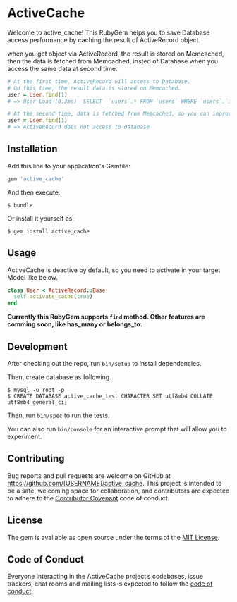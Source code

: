 # ActiveCache

Welcome to active_cache! This RubyGem helps you to save Database access performance by caching the result of ActiveRecord object.

when you get object via ActiveRecord, the result is stored on Memcached, then the data is fetched from Memcached, insted of Database when you access the same data at second time.

```ruby
# At the first time, ActiveRecord will access to Database.
# On this time, the result data is stored on Memcached.
user = User.find(1)
# => User Load (0.3ms)  SELECT  `users`.* FROM `users` WHERE `users`.`id` = 1 LIMIT 1

# At the second time, data is fetched from Memcached, so you can improve performance!
user = User.find(1)
# => ActiveRecord does not access to Database
```


## Installation

Add this line to your application's Gemfile:

```ruby
gem 'active_cache'
```

And then execute:

    $ bundle

Or install it yourself as:

    $ gem install active_cache

## Usage

ActiveCache is deactive by default, so you need to activate  in your target Model like below.

```ruby
class User < ActiveRecord::Base
  self.activate_cache(true)
end
```

**Currently this RubyGem supports `find` method. Other features are comming soon, like has_many or belongs_to.**

## Development

After checking out the repo, run `bin/setup` to install dependencies.

Then, create database as following.

```
$ mysql -u root -p
$ CREATE DATABASE active_cache_test CHARACTER SET utf8mb4 COLLATE utf8mb4_general_ci;
```

Then, run `bin/spec` to run the tests.

You can also run `bin/console` for an interactive prompt that will allow you to experiment.

## Contributing

Bug reports and pull requests are welcome on GitHub at https://github.com/[USERNAME]/active_cache. This project is intended to be a safe, welcoming space for collaboration, and contributors are expected to adhere to the [Contributor Covenant](http://contributor-covenant.org) code of conduct.

## License

The gem is available as open source under the terms of the [MIT License](https://opensource.org/licenses/MIT).

## Code of Conduct

Everyone interacting in the ActiveCache project’s codebases, issue trackers, chat rooms and mailing lists is expected to follow the [code of conduct](https://github.com/[USERNAME]/active_cache/blob/master/CODE_OF_CONDUCT.md).
